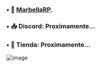 ### • 🌴 [MarbellaRP](https://discord.gg/marbellarp).
### • 📥 Discord: Proximamente...
### • 🎁 Tienda: Proximamente...

![image](https://user-images.githubusercontent.com/71187049/184933595-8711b624-b662-4a48-9e75-014ee832a4a3.png)
